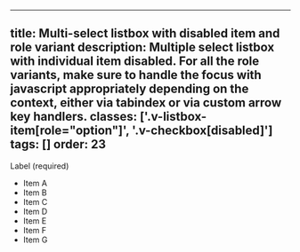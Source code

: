 <!--
 *              Copyright (c) 2025 Visa, Inc.
 *
 * Licensed under the Apache License, Version 2.0 (the "License");
 * you may not use this file except in compliance with the License.
 * You may obtain a copy of the License at
 *
 *         http://www.apache.org/licenses/LICENSE-2.0
 *
 * Unless required by applicable law or agreed to in writing, software
 * distributed under the License is distributed on an "AS IS" BASIS,
 * WITHOUT WARRANTIES OR CONDITIONS OF ANY KIND, either express or implied.
 * See the License for the specific language governing permissions and
 * limitations under the License.
 *
 -->
---
title: Multi-select listbox with disabled item and role variant
description: Multiple select listbox with individual item disabled. For all the role variants, make sure to handle the focus with javascript appropriately depending on the context, either via tabindex or via custom arrow key handlers. 
classes: ['.v-listbox-item[role="option"]', '.v-checkbox[disabled]']
tags: []
order: 23
---

<label class="v-label" for="multi-select-disabled-item-listbox-2" id="multi-select-disabled-item-listbox-label-2">
  Label (required)
</label>
<div class="v-listbox-container">
  <ul aria-labelledby="multi-select-disabled-item-listbox-label-2" class="v-listbox v-listbox-scroll v-listbox-multiselect" id="multi-select-disabled-item-listbox-2" role="listbox">
    <li aria-selected="false" class="v-listbox-item" role="option">
      <span class="v-checkbox">
      </span>
      Item A
    </li>
    <li aria-disabled="true" aria-selected="false" class="v-listbox-item" role="option">
      <span class="v-checkbox">
      </span>
      Item B
    </li>
    <li aria-selected="false" class="v-listbox-item" role="option">
      <span class="v-checkbox">
      </span>
      Item C
    </li>
    <li aria-selected="false" class="v-listbox-item" role="option">
      <span class="v-checkbox">
      </span>
      Item D
    </li>
    <li aria-selected="false" class="v-listbox-item" role="option">
      <span class="v-checkbox">
      </span>
      Item E
    </li>
    <li aria-selected="false" class="v-listbox-item" role="option">
      <span class="v-checkbox">
      </span>
      Item F
    </li>
    <li aria-selected="false" class="v-listbox-item" role="option">
      <span class="v-checkbox">
      </span>
      Item G
    </li>
  </ul>
</div>
